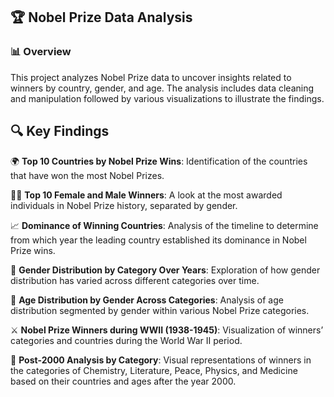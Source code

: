 ## 🏆 Nobel Prize Data Analysis 

### 📊 Overview

This project analyzes Nobel Prize data to uncover insights related to winners by country, gender, and age. The analysis includes data cleaning and manipulation followed by various visualizations to illustrate the findings.

## 🔍 Key Findings

🌍 **Top 10 Countries by Nobel Prize Wins**:
Identification of the countries that have won the most Nobel Prizes.

👩‍🔬 **Top 10 Female and Male Winners**:
A look at the most awarded individuals in Nobel Prize history, separated by gender.

📈 **Dominance of Winning Countries**:
Analysis of the timeline to determine from which year the leading country established its dominance in Nobel Prize wins.

📆 **Gender Distribution by Category Over Years**:
Exploration of how gender distribution has varied across different categories over time.

🎂 **Age Distribution by Gender Across Categories**:
Analysis of age distribution segmented by gender within various Nobel Prize categories.

⚔️ **Nobel Prize Winners during WWII (1938-1945)**:
Visualization of winners’ categories and countries during the World War II period.

🔬 **Post-2000 Analysis by Category**:
Visual representations of winners in the categories of Chemistry, Literature, Peace, Physics, and Medicine based on their countries and ages after the year 2000.
